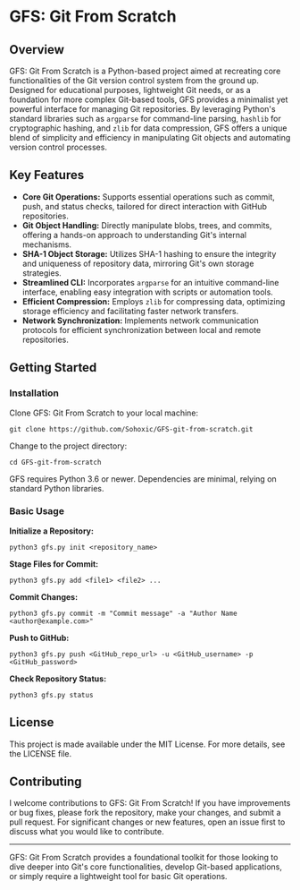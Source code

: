 # GFS: Git From Scratch

## Overview

GFS: Git From Scratch is a Python-based project aimed at recreating core functionalities of the Git version control system from the ground up. Designed for educational purposes, lightweight Git needs, or as a foundation for more complex Git-based tools, GFS provides a minimalist yet powerful interface for managing Git repositories. By leveraging Python's standard libraries such as `argparse` for command-line parsing, `hashlib` for cryptographic hashing, and `zlib` for data compression, GFS offers a unique blend of simplicity and efficiency in manipulating Git objects and automating version control processes.

## Key Features

- **Core Git Operations:** Supports essential operations such as commit, push, and status checks, tailored for direct interaction with GitHub repositories.
- **Git Object Handling:** Directly manipulate blobs, trees, and commits, offering a hands-on approach to understanding Git's internal mechanisms.
- **SHA-1 Object Storage:** Utilizes SHA-1 hashing to ensure the integrity and uniqueness of repository data, mirroring Git's own storage strategies.
- **Streamlined CLI:** Incorporates `argparse` for an intuitive command-line interface, enabling easy integration with scripts or automation tools.
- **Efficient Compression:** Employs `zlib` for compressing data, optimizing storage efficiency and facilitating faster network transfers.
- **Network Synchronization:** Implements network communication protocols for efficient synchronization between local and remote repositories.

## Getting Started

### Installation

Clone GFS: Git From Scratch to your local machine:

```
git clone https://github.com/Sohoxic/GFS-git-from-scratch.git
```

Change to the project directory:

```
cd GFS-git-from-scratch
```

GFS requires Python 3.6 or newer. Dependencies are minimal, relying on standard Python libraries.

### Basic Usage

**Initialize a Repository:**

```
python3 gfs.py init <repository_name>
```

**Stage Files for Commit:**

```
python3 gfs.py add <file1> <file2> ...
```

**Commit Changes:**

```
python3 gfs.py commit -m "Commit message" -a "Author Name <author@example.com>"
```

**Push to GitHub:**

```
python3 gfs.py push <GitHub_repo_url> -u <GitHub_username> -p <GitHub_password>
```

**Check Repository Status:**

```
python3 gfs.py status
```



## License

This project is made available under the MIT License. For more details, see the LICENSE file.

## Contributing

I welcome contributions to GFS: Git From Scratch! If you have improvements or bug fixes, please fork the repository, make your changes, and submit a pull request. For significant changes or new features, open an issue first to discuss what you would like to contribute.

---
GFS: Git From Scratch provides a foundational toolkit for those looking to dive deeper into Git's core functionalities, develop Git-based applications, or simply require a lightweight tool for basic Git operations.
